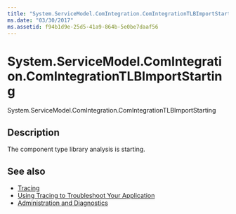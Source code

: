 ```yaml
---
title: "System.ServiceModel.ComIntegration.ComIntegrationTLBImportStarting"
ms.date: "03/30/2017"
ms.assetid: f94b1d9e-25d5-41a9-864b-5e0be7daaf56
---
```

# System.ServiceModel.ComIntegration.ComIntegrationTLBImportStarting
System.ServiceModel.ComIntegration.ComIntegrationTLBImportStarting  
  
## Description  
 The component type library analysis is starting.  
  
## See also
- [Tracing](../../../../../docs/framework/wcf/diagnostics/tracing/index.md)
- [Using Tracing to Troubleshoot Your Application](../../../../../docs/framework/wcf/diagnostics/tracing/using-tracing-to-troubleshoot-your-application.md)
- [Administration and Diagnostics](../../../../../docs/framework/wcf/diagnostics/index.md)

